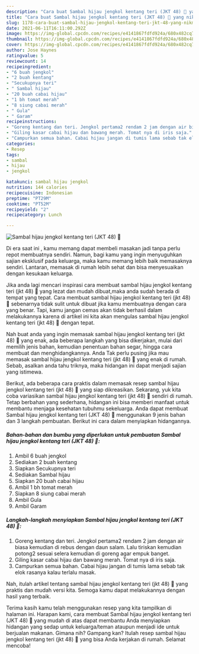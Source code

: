 ```yaml
---
description: "Cara buat Sambal hijau jengkol kentang teri (JKT 48) 🤪 yang nikmat Untuk Jualan"
title: "Cara buat Sambal hijau jengkol kentang teri (JKT 48) 🤪 yang nikmat Untuk Jualan"
slug: 1178-cara-buat-sambal-hijau-jengkol-kentang-teri-jkt-48-yang-nikmat-untuk-jualan
date: 2021-06-11T16:11:00.292Z
image: https://img-global.cpcdn.com/recipes/e4141867fdfd924a/680x482cq70/sambal-hijau-jengkol-kentang-teri-jkt-48-🤪-foto-resep-utama.jpg
thumbnail: https://img-global.cpcdn.com/recipes/e4141867fdfd924a/680x482cq70/sambal-hijau-jengkol-kentang-teri-jkt-48-🤪-foto-resep-utama.jpg
cover: https://img-global.cpcdn.com/recipes/e4141867fdfd924a/680x482cq70/sambal-hijau-jengkol-kentang-teri-jkt-48-🤪-foto-resep-utama.jpg
author: Jose Haynes
ratingvalue: 5
reviewcount: 14
recipeingredient:
- "6 buah jengkol"
- "2 buah kentang"
- "Secukupnya teri"
- " Sambal hijau"
- "20 buah cabai hijau"
- "1 bh tomat merah"
- "8 siung cabai merah"
- " Gula"
- " Garam"
recipeinstructions:
- "Goreng kentang dan teri. Jengkol pertama2 rendam 2 jam dengan air biasa kemudian di rebus dengan daun salam. Lalu tiriskan kemudian potong2 sesuai selera kemudian di goreng agar empuk banget."
- "Giling kasar cabai hijau dan bawang merah. Tomat nya di iris saja."
- "Campurkan semua bahan. Cabai hijau jangan di tumis lama sebab tak elok rasanya kalau terlalu masak."
categories:
- Resep
tags:
- sambal
- hijau
- jengkol

katakunci: sambal hijau jengkol 
nutrition: 144 calories
recipecuisine: Indonesian
preptime: "PT29M"
cooktime: "PT52M"
recipeyield: "2"
recipecategory: Lunch

---
```



![Sambal hijau jengkol kentang teri (JKT 48) 🤪](https://img-global.cpcdn.com/recipes/e4141867fdfd924a/680x482cq70/sambal-hijau-jengkol-kentang-teri-jkt-48-🤪-foto-resep-utama.jpg)

Di era  saat ini , kamu memang dapat membeli masakan jadi tanpa perlu repot membuatnya sendiri. Namun, bagi kamu yang ingin menyuguhkan sajian eksklusif pada keluarga, maka kamu memang lebih baik memasaknya sendiri. Lantaran, memasak di rumah lebih sehat dan bisa menyesuaikan dengan kesukaan keluarga.

Jika anda lagi mencari inspirasi cara membuat sambal hijau jengkol kentang teri (jkt 48) 🤪 yang lezat dan mudah dibuat,maka anda sudah berada di tempat yang tepat. Cara membuat sambal hijau jengkol kentang teri (jkt 48) 🤪  sebenarnya tidak sulit untuk dibuat jika kamu membuatnya dengan cara yang benar. Tapi, kamu jangan cemas akan tidak berhasil dalam melakukannya 
karena di artikel ini kita akan mengulas sambal hijau jengkol kentang teri (jkt 48) 🤪 dengan tepat.  



Nah buat anda yang ingin memasak sambal hijau jengkol kentang teri (jkt 48) 🤪 yang enak, ada beberapa langkah yang bisa dikerjakan, mulai dari memilih jenis bahan, kemudian penentuan bahan segar, hingga cara membuat dan menghidangkannya. Anda Tak perlu pusing jika mau memasak sambal hijau jengkol kentang teri (jkt 48) 🤪 yang enak di rumah. Sebab, asalkan anda  tahu triknya, maka hidangan ini dapat menjadi sajian yang istimewa.

Berikut, ada beberapa cara praktis  dalam memasak resep sambal hijau jengkol kentang teri (jkt 48) 🤪 yang siap dikreasikan. Sekarang, yuk kita coba variasikan sambal hijau jengkol kentang teri (jkt 48) 🤪 sendiri di rumah. Tetap berbahan yang sederhana, hidangan ini bisa memberi manfaat untuk membantu menjaga kesehatan tubuhmu sekeluarga. Anda dapat membuat Sambal hijau jengkol kentang teri (JKT 48) 🤪 menggunakan 9 jenis bahan dan 3 langkah pembuatan. Berikut ini cara dalam menyiapkan hidangannya.

<!--inarticleads1-->

##### Bahan-bahan dan bumbu yang diperlukan untuk pembuatan Sambal hijau jengkol kentang teri (JKT 48) 🤪:

1. Ambil 6 buah jengkol
1. Sediakan 2 buah kentang
1. Siapkan Secukupnya teri
1. Sediakan  Sambal hijau
1. Siapkan 20 buah cabai hijau
1. Ambil 1 bh tomat merah
1. Siapkan 8 siung cabai merah
1. Ambil  Gula
1. Ambil  Garam




<!--inarticleads2-->

##### Langkah-langkah menyiapkan Sambal hijau jengkol kentang teri (JKT 48) 🤪:

1. Goreng kentang dan teri. Jengkol pertama2 rendam 2 jam dengan air biasa kemudian di rebus dengan daun salam. Lalu tiriskan kemudian potong2 sesuai selera kemudian di goreng agar empuk banget.
1. Giling kasar cabai hijau dan bawang merah. Tomat nya di iris saja.
1. Campurkan semua bahan. Cabai hijau jangan di tumis lama sebab tak elok rasanya kalau terlalu masak.




Nah, itulah artikel tentang  sambal hijau jengkol kentang teri (jkt 48) 🤪  yang praktis dan mudah versi kita. Semoga kamu dapat melakukannya dengan hasil yang terbaik. 

Terima kasih kamu telah menggunakan resep yang kita tampilkan di halaman ini. Harapan kami, cara membuat  Sambal hijau jengkol kentang teri (JKT 48) 🤪 yang mudah di atas dapat membantu Anda menyiapkan hidangan yang sedap untuk keluarga/teman ataupun menjadi ide untuk berjualan makanan. Gimana nih? Gampang kan? Itulah resep sambal hijau jengkol kentang teri (jkt 48) 🤪 yang bisa Anda kerjakan di rumah. Selamat mencoba!

